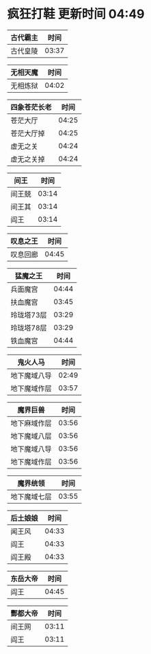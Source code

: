 # 疯狂打鞋 更新时间 04:49

| 古代霸主   | 时间    |
|--------|-------|
| 古代皇陵 | 03:37 |

| 无相天魔   | 时间    |
|--------|-------|
| 无相炼狱 | 04:02 |

| 四象苍茫长老   | 时间    |
|--------|-------|
| 苍茫大厅 | 04:25 |
| 苍茫大厅掉 | 04:25 |
| 虚无之关 | 04:24 |
| 虚无之关掉 | 04:24 |

| 间王   | 时间    |
|--------|-------|
| 间王兢 | 03:14 |
| 间王其 | 03:14 |
| 阎王 | 03:14 |

| 叹息之王   | 时间    |
|--------|-------|
| 叹息回廊 | 04:45 |

| 猛魔之王   | 时间    |
|--------|-------|
| 兵面魔宫 | 04:44 |
| 扶血魔宫 | 03:45 |
| 玲珑塔73层 | 03:29 |
| 玲珑塔78层 | 03:29 |
| 铁血魔宫 | 04:44 |

| 鬼火人马   | 时间    |
|--------|-------|
| 地下魔域八导 | 02:49 |
| 地下魔域作层 | 03:57 |

| 魔界巨兽   | 时间    |
|--------|-------|
| 地下麻域作层 | 03:56 |
| 地下魔域八层 | 03:56 |
| 地下魔域八导 | 03:56 |
| 地下魔域作层 | 03:56 |

| 魔界统领   | 时间    |
|--------|-------|
| 地下魔域七层 | 03:55 |

| 后土娘娘   | 时间    |
|--------|-------|
| 闻王风 | 04:33 |
| 阎王 | 04:33 |
| 阎王殿 | 04:33 |

| 东岳大帝   | 时间    |
|--------|-------|
| 阎王 | 04:45 |

| 酆都大帝   | 时间    |
|--------|-------|
| 间王网 | 03:11 |
| 阎王 | 03:11 |